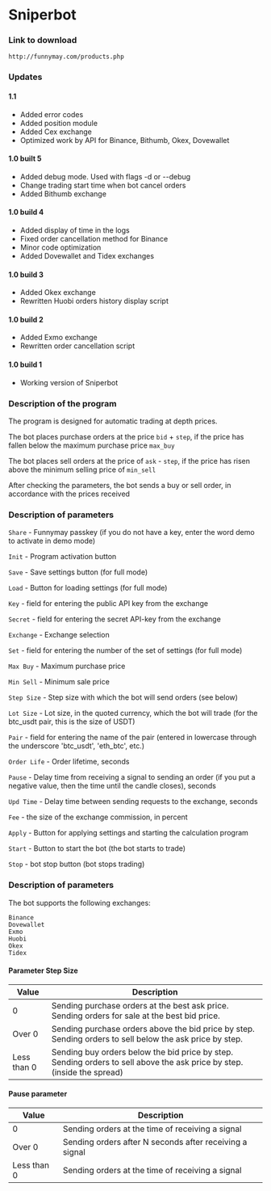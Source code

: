 # Sniperbot

### Link to download

`http://funnymay.com/products.php`

### Updates

#### 1.1
* Added error codes
* Added position module
* Added Cex exchange
* Optimized work by API for Binance, Bithumb, Okex, Dovewallet

#### 1.0 built 5
* Added debug mode. Used with flags -d or --debug
* Change trading start time when bot cancel orders
* Added Bithumb exchange

#### 1.0 build 4
* Added display of time in the logs
* Fixed order cancellation method for Binance
* Minor code optimization
* Added Dovewallet and Tidex exchanges

#### 1.0 build 3
* Added Okex exchange
* Rewritten Huobi orders history display script

#### 1.0 build 2
* Added Exmo exchange
* Rewritten order cancellation script

#### 1.0 build 1
* Working version of Sniperbot

### Description of the program

The program is designed for automatic trading at depth prices.

The bot places purchase orders at the price `bid` + `step`, if the price has fallen below the maximum purchase price `max_buy`

The bot places sell orders at the price of `ask` - `step`, if the price has risen above the minimum selling price of `min_sell`

After checking the parameters, the bot sends a buy or sell order, in accordance with the prices received

### Description of parameters

`Share` - Funnymay passkey (if you do not have a key, enter the word demo to activate in demo mode)

`Init` - Program activation button

`Save` - Save settings button (for full mode)

`Load` - Button for loading settings (for full mode)

`Key` - field for entering the public API key from the exchange

`Secret` - field for entering the secret API-key from the exchange

`Exchange` - Exchange selection

`Set` - field for entering the number of the set of settings (for full mode)

`Max Buy` - Maximum purchase price

`Min Sell` - Minimum sale price

`Step Size` - Step size with which the bot will send orders (see below)

`Lot Size` - Lot size, in the quoted currency, which the bot will trade (for the btc_usdt pair, this is the size of USDT)

`Pair` - field for entering the name of the pair (entered in lowercase through the underscore 'btc_usdt', 'eth_btc', etc.)

`Order Life` - Order lifetime, seconds

`Pause` - Delay time from receiving a signal to sending an order (if you put a negative value, then the time until the candle closes), seconds

`Upd Time` - Delay time between sending requests to the exchange, seconds

`Fee` - the size of the exchange commission, in percent

`Apply` - Button for applying settings and starting the calculation program

`Start` - Button to start the bot (the bot starts to trade)

`Stop` - bot stop button (bot stops trading)

### Description of parameters

The bot supports the following exchanges:
```
Binance
Dovewallet
Exmo
Huobi
Okex
Tidex
```

#### Parameter Step Size
Value       |Description
------------|-----------------
0           |Sending purchase orders at the best ask price. Sending orders for sale at the best bid price.
Over 0      |Sending purchase orders above the bid price by step. Sending orders to sell below the ask price by step.
Less than 0 |Sending buy orders below the bid price by step. Sending orders to sell above the ask price by step. (inside the spread)

#### Pause parameter
Value       |Description
------------|----------------
0           |Sending orders at the time of receiving a signal
Over 0      |Sending orders after N seconds after receiving a signal
Less than 0 |Sending orders at the time of receiving a signal
